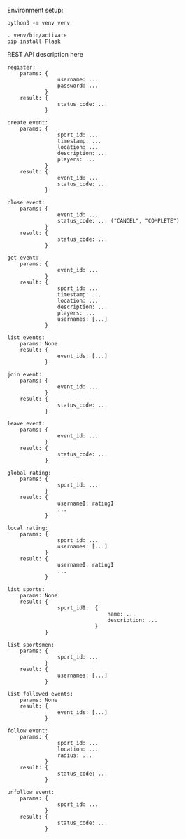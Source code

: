 Environment setup:

    python3 -m venv venv
     
    . venv/bin/activate
    pip install Flask
    

REST API description here

    register:
        params: {   
                    username: ...
                    password: ...
                }
        result: {
                    status_code: ...
                }

    create event:
        params: {
                    sport_id: ...
                    timestamp: ...
                    location: ...
                    description: ...
                    players: ...
                }
        result: {   
                    event_id: ...
                    status_code: ... 
                }

    close event:
        params: {
                    event_id: ...
                    status_code: ... ("CANCEL", "COMPLETE")
                }
        result: {
                    status_code: ...
                }

    get event:
        params: {
                    event_id: ...
                }
        result: {
                    sport_id: ...
                    timestamp: ...
                    location: ...
                    description: ...
                    players: ...
                    usernames: [...]
                }

    list events:
        params: None
        result: {
                    event_ids: [...]
                }

    join event:
        params: {
                    event_id: ...
                }
        result: {
                    status_code: ...
                }

    leave event:
        params: {
                    event_id: ...
                }
        result: {
                    status_code: ...
                }

    global rating:
        params: {
                    sport_id: ...
                }
        result: {
                    usernameI: ratingI
                    ...
                }

    local rating:
        params: {
                    sport_id: ...
                    usernames: [...]
                }
        result: {
                    usernameI: ratingI
                    ...
                }

    list sports:
        params: None
        result: {
                    sport_idI:  {
                                    name: ...
                                    description: ...
                                }
                }

    list sportsmen:
        params: {
                    sport_id: ...
                }
        result: {
                    usernames: [...]
                }

    list followed events:
        params: None
        result: {
                    event_ids: [...]
                }

    follow event:
        params: {
                    sport_id: ...
                    location: ...
                    radius: ...
                }
        result: {
                    status_code: ...
                }

    unfollow event:
        params: {
                    sport_id: ...
                }
        result: {
                    status_code: ...
                }

